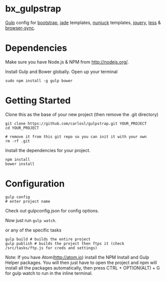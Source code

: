 bx_gulpstrap
=========

[Gulp](https://github.com/wearefractal/gulp) config for
    [bootstrap](http://getbootstrap.com/),
    [jade](http://jade-lang.com/) templates,
    [nunjuck](http://jlongster.github.io/nunjucks/) templates,
    [jquery](http://jquery.com/),
    [less](http://lesscss.org/) &
    [browser-sync](http://www.browsersync.io/).

Dependencies
=========

Make sure you have Node.js & NPM from http://nodejs.org/.

Install Gulp and Bower globally. Open up your terminal

```
sudo npm install -g gulp bower
```

Getting Started
=========

Clone this as the base of your new project (then remove the .git directory)

```
git clone https://github.com/carlosl/gulpstrap.git YOUR_PROJECT
cd YOUR_PROJECT

# remove it from this git repo so you can init it with your own
rm -rf .git 
```

Install the dependencies for your project.

```
npm install
bower install
```

Configuration
=========

```
gulp config
# enter project name
```
Check out gulpconfig.json for config options.



Now just run ```gulp watch```.

or any of the specific tasks

```
gulp build # builds the entire project
gulp publish # builds the project then ftps it (check /src/tasks/ftp.js for creds and settings)
```

Note: If you have Atom(http://atom.io) install the NPM Install and Gulp Helper packages. You will then just have to open the project and npm will install all the packages automatically, then press CTRL + OPTION(ALT) + G for gulp watch to run in the inline terminal.



